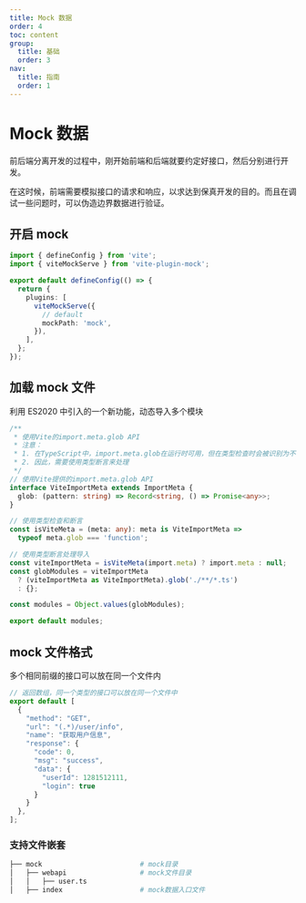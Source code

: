 ```yaml
---
title: Mock 数据
order: 4
toc: content
group:
  title: 基础
  order: 3
nav:
  title: 指南
  order: 1
---
```


# Mock 数据

前后端分离开发的过程中，刚开始前端和后端就要约定好接口，然后分别进行开发。

在这时候，前端需要模拟接口的请求和响应，以求达到保真开发的目的。而且在调试一些问题时，可以伪造边界数据进行验证。

## 开启 mock

```ts | pure
import { defineConfig } from 'vite';
import { viteMockServe } from 'vite-plugin-mock';

export default defineConfig(() => {
  return {
    plugins: [
      viteMockServe({
        // default
        mockPath: 'mock',
      }),
    ],
  };
});
```

## 加载 mock 文件

利用 ES2020 中引入的一个新功能，动态导入多个模块

```ts | pure
/**
 * 使用Vite的import.meta.glob API
 * 注意：
 * 1. 在TypeScript中，import.meta.glob在运行时可用，但在类型检查时会被识别为不存在
 * 2. 因此，需要使用类型断言来处理
 */
// 使用Vite提供的import.meta.glob API
interface ViteImportMeta extends ImportMeta {
  glob: (pattern: string) => Record<string, () => Promise<any>>;
}

// 使用类型检查和断言
const isViteMeta = (meta: any): meta is ViteImportMeta =>
  typeof meta.glob === 'function';

// 使用类型断言处理导入
const viteImportMeta = isViteMeta(import.meta) ? import.meta : null;
const globModules = viteImportMeta
  ? (viteImportMeta as ViteImportMeta).glob('./**/*.ts')
  : {};

const modules = Object.values(globModules);

export default modules;


```

## mock 文件格式

多个相同前缀的接口可以放在同一个文件内

```ts | pure
// 返回数组，同一个类型的接口可以放在同一个文件中
export default [
  {
    "method": "GET",
    "url": "(.*)/user/info",
    "name": "获取用户信息",
    "response": {
      "code": 0,
      "msg": "success",
      "data": {
        "userId": 1281512111,
        "login": true
      }
    }
  },
];

```

### 支持文件嵌套

```bash
├── mock                        # mock目录
│   ├── webapi                  # mock文件目录
│   │   ├── user.ts
│   ├── index                   # mock数据入口文件
```
